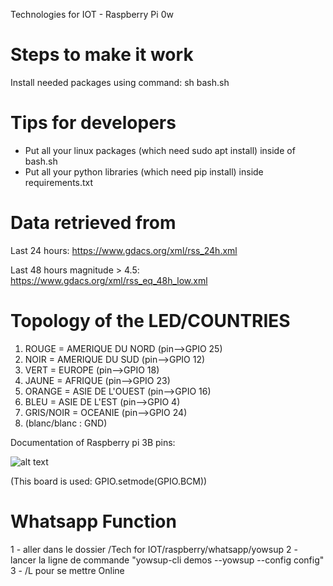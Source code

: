 Technologies for IOT - Raspberry Pi 0w


# Steps to make it work

Install needed packages using command:
sh bash.sh

# Tips for developers

- Put all your linux packages (which need sudo apt install) inside of bash.sh
- Put all your python libraries (which need pip install) inside requirements.txt


# Data retrieved from
Last 24 hours: https://www.gdacs.org/xml/rss_24h.xml

Last 48 hours magnitude > 4.5: https://www.gdacs.org/xml/rss_eq_48h_low.xml


# Topology of the LED/COUNTRIES

1. ROUGE = AMERIQUE DU NORD (pin-->GPIO 25)
2. NOIR = AMERIQUE DU SUD (pin-->GPIO 12)
3. VERT = EUROPE (pin-->GPIO 18)
4. JAUNE = AFRIQUE (pin-->GPIO 23)
5. ORANGE = ASIE DE L'OUEST (pin-->GPIO 16)
6. BLEU = ASIE DE L'EST (pin-->GPIO 4)
7. GRIS/NOIR = OCEANIE (pin-->GPIO 24)
8. (blanc/blanc : GND)

Documentation of Raspberry pi 3B pins: 

![alt text](https://i.stack.imgur.com/gaU6t.png)

(This board is used: GPIO.setmode(GPIO.BCM))

# Whatsapp Function

1 - aller dans le dossier /Tech for IOT/raspberry/whatsapp/yowsup
2 - lancer la ligne de commande "yowsup-cli demos --yowsup --config config"
3 - /L pour se mettre Online

